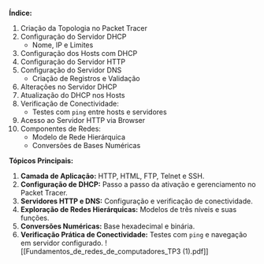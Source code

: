 **Índice:**

1. Criação da Topologia no Packet Tracer
2. Configuração do Servidor DHCP
    - Nome, IP e Limites
3. Configuração dos Hosts com DHCP
4. Configuração do Servidor HTTP
5. Configuração do Servidor DNS
    - Criação de Registros e Validação
6. Alterações no Servidor DHCP
7. Atualização do DHCP nos Hosts
8. Verificação de Conectividade:
    - Testes com `ping` entre hosts e servidores
9. Acesso ao Servidor HTTP via Browser
10. Componentes de Redes:
    - Modelo de Rede Hierárquica
    - Conversões de Bases Numéricas

**Tópicos Principais:**

1. **Camada de Aplicação:** HTTP, HTML, FTP, Telnet e SSH.
2. **Configuração de DHCP:** Passo a passo da ativação e gerenciamento no Packet Tracer.
3. **Servidores HTTP e DNS:** Configuração e verificação de conectividade.
4. **Exploração de Redes Hierárquicas:** Modelos de três níveis e suas funções.
5. **Conversões Numéricas:** Base hexadecimal e binária.
6. **Verificação Prática de Conectividade:** Testes com `ping` e navegação em servidor configurado.
![[Fundamentos_de_redes_de_computadores_TP3 (1).pdf]]
